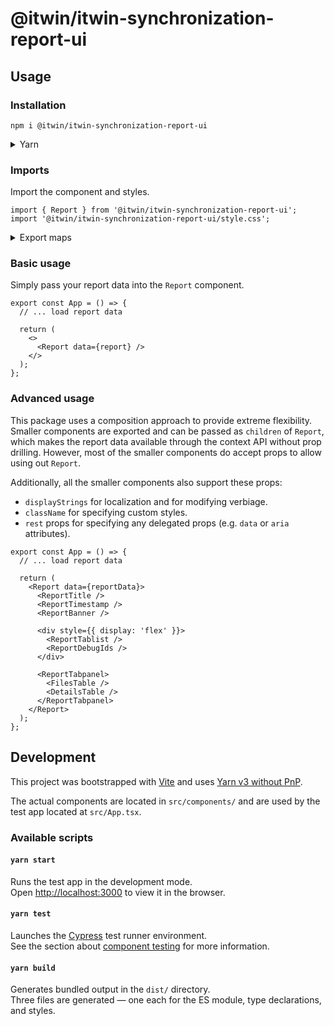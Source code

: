 # @itwin/itwin-synchronization-report-ui

## Usage

### Installation

```
npm i @itwin/itwin-synchronization-report-ui
```

<details>
<summary>Yarn</summary>

```
yarn add @itwin/itwin-synchronization-report-ui
```

</details>

### Imports

Import the component and styles.

```tsx
import { Report } from '@itwin/itwin-synchronization-report-ui';
import '@itwin/itwin-synchronization-report-ui/style.css';
```

<details>
<summary>Export maps</summary>

If you get an error that `style.css` can not be found, it might be because your project cannot handle export maps correctly. You can work around this by importing from the actual path (i.e. `dist` folder):

```tsx
import '@itwin/itwin-synchronization-report-ui/dist/style.css';
```

</details>

### Basic usage

Simply pass your report data into the `Report` component.

```tsx
export const App = () => {
  // ... load report data

  return (
    <>
      <Report data={report} />
    </>
  );
};
```

### Advanced usage

This package uses a composition approach to provide extreme flexibility. Smaller components are exported and can be passed as `children` of `Report`, which
makes the report data available through the context API without prop drilling. However, most of the smaller components do accept props to allow using out `Report`.

Additionally, all the smaller components also support these props:

- `displayStrings` for localization and for modifying verbiage.
- `className` for specifying custom styles.
- `rest` props for specifying any delegated props (e.g. `data` or `aria` attributes).

```tsx
export const App = () => {
  // ... load report data

  return (
    <Report data={reportData}>
      <ReportTitle />
      <ReportTimestamp />
      <ReportBanner />

      <div style={{ display: 'flex' }}>
        <ReportTablist />
        <ReportDebugIds />
      </div>

      <ReportTabpanel>
        <FilesTable />
        <DetailsTable />
      </ReportTabpanel>
    </Report>
  );
};
```

## Development

This project was bootstrapped with [Vite](https://vitejs.dev/) and uses [Yarn v3 without PnP](https://yarnpkg.com/getting-started/migration).

The actual components are located in `src/components/` and are used by the test app located at `src/App.tsx`.

### Available scripts

#### `yarn start`

Runs the test app in the development mode.\
Open [http://localhost:3000](http://localhost:3000) to view it in the browser.

#### `yarn test`

Launches the [Cypress](https://docs.cypress.io/) test runner environment.\
See the section about [component testing](https://docs.cypress.io/guides/component-testing/introduction) for more information.

#### `yarn build`

Generates bundled output in the `dist/` directory.\
Three files are generated — one each for the ES module, type declarations, and styles.
